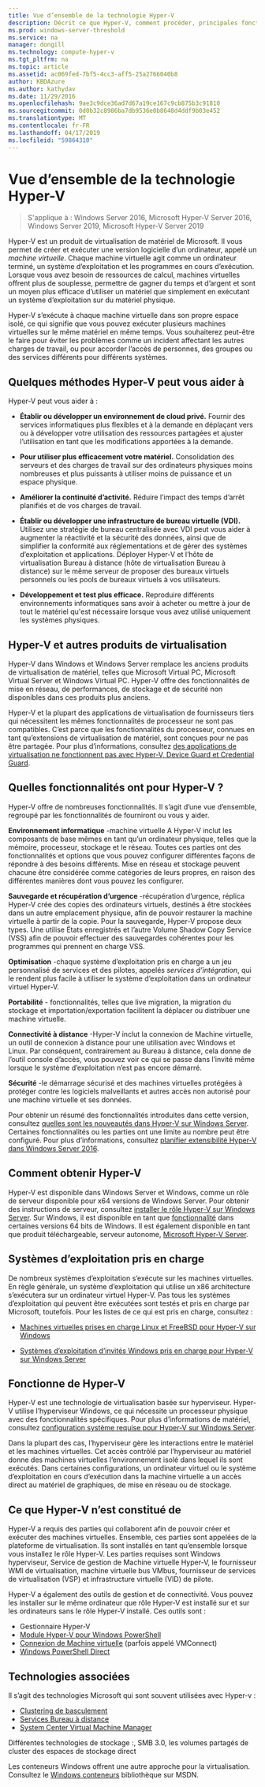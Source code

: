 ```yaml
---
title: Vue d’ensemble de la technologie Hyper-V
description: Décrit ce que Hyper-V, comment procéder, principales fonctionnalités et utilisations courantes.
ms.prod: windows-server-threshold
ms.service: na
manager: dongill
ms.technology: compute-hyper-v
ms.tgt_pltfrm: na
ms.topic: article
ms.assetid: ac069fed-7bf5-4cc3-aff5-25a2766040b8
author: KBDAzure
ms.author: kathydav
ms.date: 11/29/2016
ms.openlocfilehash: 9ae3c9dce36ad7d67a19ce167c9cb875b3c91810
ms.sourcegitcommit: 0d0b32c8986ba7db9536e0b8648d4ddf9b03e452
ms.translationtype: MT
ms.contentlocale: fr-FR
ms.lasthandoff: 04/17/2019
ms.locfileid: "59864310"
---
```

# <a name="hyper-v-technology-overview"></a>Vue d’ensemble de la technologie Hyper-V

>S'applique à : Windows Server 2016, Microsoft Hyper-V Server 2016, Windows Server 2019, Microsoft Hyper-V Server 2019

Hyper-V est un produit de virtualisation de matériel de Microsoft. Il vous permet de créer et exécuter une version logicielle d’un ordinateur, appelé un *machine virtuelle*. Chaque machine virtuelle agit comme un ordinateur terminé, un système d’exploitation et les programmes en cours d’exécution. Lorsque vous avez besoin de ressources de calcul, machines virtuelles offrent plus de souplesse, permettre de gagner du temps et d’argent et sont un moyen plus efficace d’utiliser un matériel que simplement en exécutant un système d’exploitation sur du matériel physique.

Hyper-V s’exécute à chaque machine virtuelle dans son propre espace isolé, ce qui signifie que vous pouvez exécuter plusieurs machines virtuelles sur le même matériel en même temps. Vous souhaiterez peut-être le faire pour éviter les problèmes comme un incident affectant les autres charges de travail, ou pour accorder l’accès de personnes, des groupes ou des services différents pour différents systèmes.

## <a name="some-ways-hyper-v-can-help-you"></a>Quelques méthodes Hyper-V peut vous aider à

Hyper-V peut vous aider à :

- **Établir ou développer un environnement de cloud privé.** Fournir des services informatiques plus flexibles et à la demande en déplaçant vers ou à développer votre utilisation des ressources partagées et ajuster l’utilisation en tant que les modifications apportées à la demande.

- **Pour utiliser plus efficacement votre matériel.** Consolidation des serveurs et des charges de travail sur des ordinateurs physiques moins nombreuses et plus puissants à utiliser moins de puissance et un espace physique.

- **Améliorer la continuité d’activité.** Réduire l’impact des temps d’arrêt planifiés et de vos charges de travail.

- **Établir ou développer une infrastructure de bureau virtuelle (VDI).** Utilisez une stratégie de bureau centralisée avec VDI peut vous aider à augmenter la réactivité et la sécurité des données, ainsi que de simplifier la conformité aux réglementations et de gérer des systèmes d’exploitation et applications. Déployer Hyper-V et l’hôte de virtualisation Bureau à distance (hôte de virtualisation Bureau à distance) sur le même serveur de proposer des bureaux virtuels personnels ou les pools de bureaux virtuels à vos utilisateurs.

- **Développement et test plus efficace.** Reproduire différents environnements informatiques sans avoir à acheter ou mettre à jour de tout le matériel qu'est nécessaire lorsque vous avez utilisé uniquement les systèmes physiques.

## <a name="hyper-v-and-other-virtualization-products"></a>Hyper-V et autres produits de virtualisation

Hyper-V dans Windows et Windows Server remplace les anciens produits de virtualisation de matériel, telles que Microsoft Virtual PC, Microsoft Virtual Server et Windows Virtual PC. Hyper-V offre des fonctionnalités de mise en réseau, de performances, de stockage et de sécurité non disponibles dans ces produits plus anciens.

Hyper-V et la plupart des applications de virtualisation de fournisseurs tiers qui nécessitent les mêmes fonctionnalités de processeur ne sont pas compatibles. C’est parce que les fonctionnalités du processeur, connues en tant qu’extensions de virtualisation de matériel, sont conçues pour ne pas être partagée. Pour plus d’informations, consultez [des applications de virtualisation ne fonctionnent pas avec Hyper-V, Device Guard et Credential Guard](https://support.microsoft.com/kb/3204980).

## <a name="what-features-does-hyper-v-have"></a>Quelles fonctionnalités ont pour Hyper-V ?

Hyper-V offre de nombreuses fonctionnalités. Il s’agit d’une vue d’ensemble, regroupé par les fonctionnalités de fourniront ou vous y aider.

**Environnement informatique** -machine virtuelle A Hyper-V inclut les composants de base mêmes en tant qu’un ordinateur physique, telles que la mémoire, processeur, stockage et le réseau. Toutes ces parties ont des fonctionnalités et options que vous pouvez configurer différentes façons de répondre à des besoins différents. Mise en réseau et stockage peuvent chacune être considérée comme catégories de leurs propres, en raison des différentes manières dont vous pouvez les configurer.

**Sauvegarde et récupération d’urgence** -récupération d’urgence, réplica Hyper-V crée des copies des ordinateurs virtuels, destinés à être stockées dans un autre emplacement physique, afin de pouvoir restaurer la machine virtuelle à partir de la copie. Pour la sauvegarde, Hyper-V propose deux types. Une utilise États enregistrés et l’autre Volume Shadow Copy Service (VSS) afin de pouvoir effectuer des sauvegardes cohérentes pour les programmes qui prennent en charge VSS.

**Optimisation** -chaque système d’exploitation pris en charge a un jeu personnalisé de services et des pilotes, appelés *services d’intégration*, qui le rendent plus facile à utiliser le système d’exploitation dans un ordinateur virtuel Hyper-V.

**Portabilité** - fonctionnalités, telles que live migration, la migration du stockage et importation/exportation facilitent la déplacer ou distribuer une machine virtuelle.

**Connectivité à distance** -Hyper-V inclut la connexion de Machine virtuelle, un outil de connexion à distance pour une utilisation avec Windows et Linux. Par conséquent, contrairement au Bureau à distance, cela donne de l’outil console d’accès, vous pouvez voir ce qui se passe dans l’invité même lorsque le système d’exploitation n’est pas encore démarré.

**Sécurité** -le démarrage sécurisé et des machines virtuelles protégées à protéger contre les logiciels malveillants et autres accès non autorisé pour une machine virtuelle et ses données.

Pour obtenir un résumé des fonctionnalités introduites dans cette version, consultez [quelles sont les nouveautés dans Hyper-V sur Windows Server](What-s-new-in-Hyper-V-on-Windows.md). Certaines fonctionnalités ou les parties ont une limite au nombre peut être configuré. Pour plus d’informations, consultez [planifier extensibilité Hyper-V dans Windows Server 2016](plan/Plan-for-Hyper-V-scalability-in-Windows-Server-2016.md).

## <a name="how-to-get-hyper-v"></a>Comment obtenir Hyper-V

Hyper-V est disponible dans Windows Server et Windows, comme un rôle de serveur disponible pour x64 versions de Windows Server. Pour obtenir des instructions de serveur, consultez [installer le rôle Hyper-V sur Windows Server](get-started/Install-the-Hyper-V-role-on-Windows-Server.md). Sur Windows, il est disponible en tant que [fonctionnalité](https://docs.microsoft.com/virtualization/hyper-v-on-windows/index) dans certaines versions 64 bits de Windows. Il est également disponible en tant que produit téléchargeable, serveur autonome, [Microsoft Hyper-V Server](https://www.microsoft.com/evalcenter/evaluate-hyper-v-server-2019).

## <a name="supported-operating-systems"></a>Systèmes d’exploitation pris en charge

De nombreux systèmes d’exploitation s’exécute sur les machines virtuelles. En règle générale, un système d’exploitation qui utilise un x86 architecture s’exécutera sur un ordinateur virtuel Hyper-V. Pas tous les systèmes d’exploitation qui peuvent être exécutées sont testés et pris en charge par Microsoft, toutefois. Pour les listes de ce qui est pris en charge, consultez :

- [Machines virtuelles prises en charge Linux et FreeBSD pour Hyper-V sur Windows](Supported-Linux-and-FreeBSD-virtual-machines-for-Hyper-V-on-Windows.md)

- [Systèmes d’exploitation d’invités Windows pris en charge pour Hyper-V sur Windows Server](Supported-Windows-guest-operating-systems-for-Hyper-V-on-Windows.md)

## <a name="how-hyper-v-works"></a>Fonctionne de Hyper-V

Hyper-V est une technologie de virtualisation basée sur hyperviseur. Hyper-V utilise l’hyperviseur Windows, ce qui nécessite un processeur physique avec des fonctionnalités spécifiques. Pour plus d’informations de matériel, consultez [configuration système requise pour Hyper-V sur Windows Server](System-requirements-for-Hyper-V-on-Windows.md).

Dans la plupart des cas, l’hyperviseur gère les interactions entre le matériel et les machines virtuelles. Cet accès contrôlé par l’hyperviseur au matériel donne des machines virtuelles l’environnement isolé dans lequel ils sont exécutés. Dans certaines configurations, un ordinateur virtuel ou le système d’exploitation en cours d’exécution dans la machine virtuelle a un accès direct au matériel de graphiques, de mise en réseau ou de stockage.

## <a name="what-does-hyper-v-consist-of"></a>Ce que Hyper-V n’est constitué de

Hyper-V a requis des parties qui collaborent afin de pouvoir créer et exécuter des machines virtuelles. Ensemble, ces parties sont appelées de la plateforme de virtualisation. Ils sont installés en tant qu’ensemble lorsque vous installez le rôle Hyper-V. Les parties requises sont Windows hyperviseur, Service de gestion de Machine virtuelle Hyper-V, le fournisseur WMI de virtualisation, machine virtuelle bus VMbus, fournisseur de services de virtualisation (VSP) et infrastructure virtuelle (VID) de pilote.

Hyper-V a également des outils de gestion et de connectivité. Vous pouvez les installer sur le même ordinateur que rôle Hyper-V est installé sur et sur les ordinateurs sans le rôle Hyper-V installé. Ces outils sont :

- Gestionnaire Hyper-V
- [Module Hyper-V pour Windows PowerShell](https://docs.microsoft.com/powershell/module/hyper-v/index)
- [Connexion de Machine virtuelle](https://docs.microsoft.com/windows-server/virtualization/hyper-v/learn-more/hyper-v-virtual-machine-connect) \(parfois appelé VMConnect\)
- [Windows PowerShell Direct](manage/Manage-Windows-virtual-machines-with-PowerShell-Direct.md)

## <a name="related-technologies"></a>Technologies associées

Il s’agit des technologies Microsoft qui sont souvent utilisées avec Hyper-v :

- [Clustering de basculement](../../failover-clustering/whats-new-in-failover-clustering.md)
- [Services Bureau à distance](../../remote/remote-desktop-services/Host-desktops-and-apps-in-Remote-Desktop-Services.md)
- [System Center Virtual Machine Manager](https://docs.microsoft.com/system-center/vmm/overview)

Différentes technologies de stockage :, SMB 3.0, les volumes partagés de cluster des espaces de stockage direct

Les conteneurs Windows offrent une autre approche pour la virtualisation. Consultez le [Windows conteneurs](https://docs.microsoft.com/virtualization/windowscontainers/index) bibliothèque sur MSDN.
